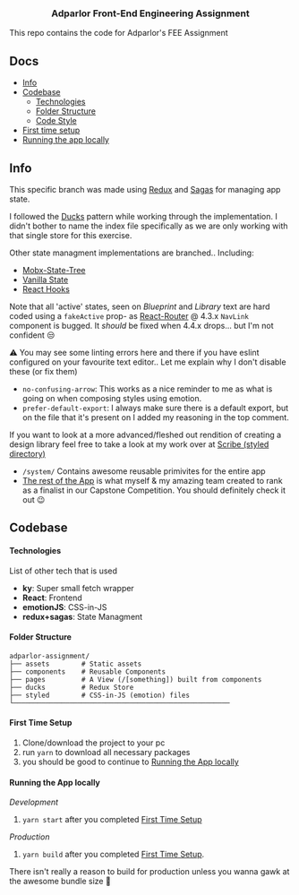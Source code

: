<div align="center">

  ### Adparlor Front-End Engineering Assignment

</div>

This repo contains the code for Adparlor's FEE Assignment

## Docs
- [Info](#Info)
- [Codebase](#codebase)
  - [Technologies](#technologies)
  - [Folder Structure](#folder-structure)
  - [Code Style](#code-style)
- [First time setup](#first-time-setup)
- [Running the app locally](#running-the-app-locally)

## Info
This specific branch was made using [Redux](https://github.com/reduxjs/redux) and [Sagas](https://github.com/redux-saga/redux-saga) for managing app state.

I followed the [Ducks](https://github.com/erikras/ducks-modular-redux) pattern while working through the implementation. I didn't bother to name the index file specifically as we are only working with that single store for this exercise.

Other state managment implementations are branched.. Including:
- [Mobx-State-Tree](https://github.com/kysley/adparlor-assignment/tree/master)
- [Vanilla State](https://github.com/kysley/adparlor-assignment/tree/vanilla-impl)
- [React Hooks](https://github.com/kysley/adparlor-assignment/tree/hooks-impl)

Note that all 'active' states, seen on _Blueprint_ and _Library_ text are hard coded using a `fakeActive` prop- as [React-Router](https://github.com/ReactTraining/react-router) @ 4.3.x `NavLink` component is bugged.
It *should* be fixed when 4.4.x drops... but I'm not confident :unamused:

:warning: You may see some linting errors here and there if you have eslint configured on your favourite text editor.. Let me explain why I don't disable these (or fix them)
- `no-confusing-arrow`: This works as a nice reminder to me as what is going on when composing styles using emotion.
- `prefer-default-export`: I always make sure there is a default export, but on the file that it's present on I added my reasoning in the top comment.

If you want to look at a more advanced/fleshed out rendition of creating a design library feel free to take a look at my work over at [Scribe (styled directory)](https://github.com/withscribe/scribe/tree/next/src/styled)
- `/system/` Contains awesome reusable primivites for the entire app
- [The rest of the App](https://github.com/withscribe/scribe) is what myself & my amazing team created to rank as a finalist in our Capstone Competition. You should definitely check it out :wink:

## Codebase

#### Technologies

List of other tech that is used
- **ky**: Super small fetch wrapper
- **React**: Frontend
- **emotionJS**: CSS-in-JS
- **redux+sagas**: State Managment


#### Folder Structure
```
adparlor-assignment/
├── assets        # Static assets
├── components    # Reusable Components
├── pages         # A View (/[something]) built from components
├── ducks         # Redux Store
├── styled        # CSS-in-JS (emotion) files
└──────────────────────────────────────────────────────
```

#### First Time Setup
1. Clone/download the project to your pc
2. run `yarn` to download all necessary packages
3. you should be good to continue to [Running the App locally](#running-the-app-locally)

#### Running the App locally
_Development_
1. `yarn start` after you completed [First Time Setup](#first-time-setup)

_Production_
1. `yarn build` after you completed [First Time Setup](#first-time-setup).

There isn't really a reason to build for production unless you wanna gawk at the awesome bundle size :tada:
